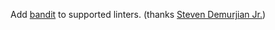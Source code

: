 Add [bandit](https://pypi.org/project/bandit/) to supported linters.
(thanks [Steven Demurjian Jr.](https://github.com/demus/))
